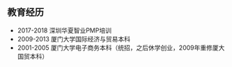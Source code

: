 ## 教育经历

* 2017-2018 深圳华夏智业PMP培训
* 2009-2013 厦门大学国际经济与贸易本科
* 2001-2005 厦门大学电子商务本科（统招，之后休学创业，2009年重修厦大国贸本科）
